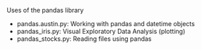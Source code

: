 Uses of the pandas library

- pandas.austin.py: Working with pandas and datetime objects
- pandas_iris.py: Visual Exploratory Data Analysis (plotting)
- pandas_stocks.py: Reading files using pandas
